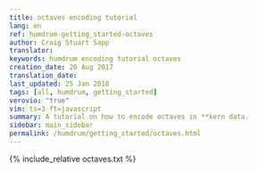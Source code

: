 ```yaml
---
title: octaves encoding tutorial
lang: en
ref: humdrum-getting_started-octaves
author: Craig Stuart Sapp
translator: 
keywords: humdrum encoding tutorial octaves
creation_date: 20 Aug 2017
translation_date: 
last_updated: 25 Jan 2018
tags: [all, humdrum, getting_started]
verovio: "true"
vim: ts=3 ft=javascript
summary: A tutorial on how to encode octaves in **kern data.
sidebar: main_sidebar
permalink: /humdrum/getting_started/octaves.html
---
```


{% include_relative octaves.txt %}

